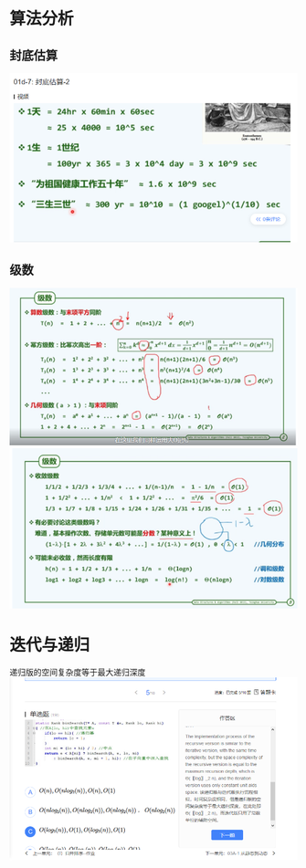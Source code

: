 
# 算法分析
## 封底估算

![](./png/封底运算.png)


## 级数

![](./png/几何级数.png)
![](./png/收敛级数.png)

# 迭代与递归

递归版的空间复杂度等于最大递归深度
![](./png/递归版的空间复杂度等于最大递归深度.png)
